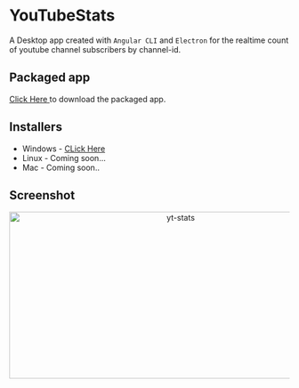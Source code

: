 # YouTubeStats

A Desktop app created with `Angular CLI` and `Electron` for the realtime count of youtube channel subscribers by channel-id.

## Packaged app

<a href="https://mittalhimanshu151.000webhostapp.com/Installers/YTStats/YTStats-win32-ia32.rar">Click Here </a> to download the packaged app.

## Installers

* Windows - <a href="https://drive.google.com/open?id=1VxFRzib8Xq23U7_gJxzkIMWDcX7veS44">CLick Here</a>
* Linux - Coming soon...
* Mac - Coming soon..

## Screenshot

<p align="center">
<img src="https://mittalhimanshu151.000webhostapp.com/Images/YTStats/yt_stats.PNG" width="600" height="300" alt="yt-stats" />
</p>